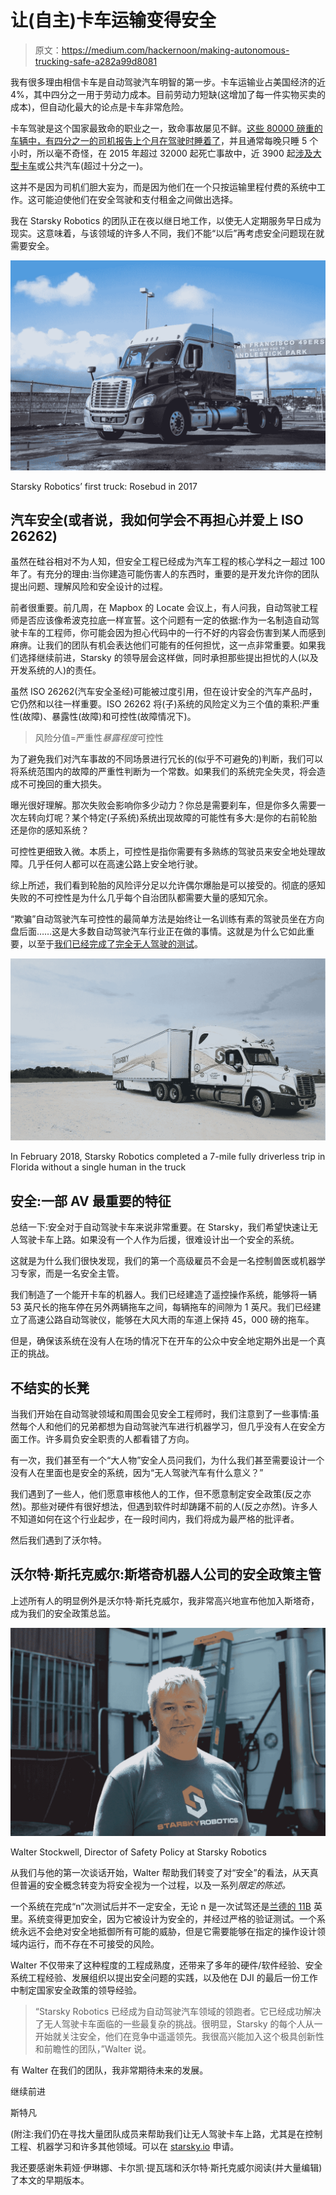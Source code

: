# 让(自主)卡车运输变得安全

> 原文：<https://medium.com/hackernoon/making-autonomous-trucking-safe-a282a99d8081>

我有很多理由相信卡车是自动驾驶汽车明智的第一步。卡车运输业占美国经济的近 4%，其中四分之一用于劳动力成本。目前劳动力短缺(这增加了每一件实物买卖的成本)，但自动化最大的论点是卡车非常危险。

卡车驾驶是这个国家最致命的职业之一，致命事故屡见不鲜。[这些 80000 磅重的车辆中，有四分之一的司机报告上个月在驾驶时睡着了](https://g3helpme.com/02/fatigued-truck-driver-driving-amazing-statistics/)，并且通常每晚只睡 5 个小时，所以毫不奇怪，在 2015 年超过 32000 起死亡事故中，近 3900 起[涉及大型卡车](https://www.fmcsa.dot.gov/safety/data-and-statistics/2017-pocket-guide-large-truck-and-bus-statistics)或公共汽车(超过十分之一)。

这并不是因为司机们胆大妄为，而是因为他们在一个只按运输里程付费的系统中工作。这可能迫使他们在安全驾驶和支付租金之间做出选择。

我在 Starsky Robotics 的团队正在夜以继日地工作，以使无人定期服务早日成为现实。这意味着，与该领域的许多人不同，我们不能“以后”再考虑安全问题现在就需要安全。

![](img/1cb08e4ab0409ac35db379e5d197e661.png)

Starsky Robotics’ first truck: Rosebud in 2017

## 汽车安全(或者说，我如何学会不再担心并爱上 ISO 26262)

虽然在硅谷相对不为人知，但安全工程已经成为汽车工程的核心学科之一超过 100 年了。有充分的理由:当你建造可能伤害人的东西时，重要的是开发允许你的团队提出问题、理解风险和安全设计的过程。

前者很重要。前几周，在 Mapbox 的 Locate 会议上，有人问我，自动驾驶工程师是否应该像希波克拉底一样宣誓。这个问题有一定的依据:作为一名制造自动驾驶卡车的工程师，你可能会因为担心代码中的一行不好的内容会伤害到某人而感到麻痹。让我们的团队有机会表达他们可能有的任何担忧，这一点非常重要。如果我们选择继续前进，Starsky 的领导层会这样做，同时承担那些提出担忧的人(以及开发系统的人)的责任。

虽然 ISO 26262(汽车安全圣经)可能被过度引用，但在设计安全的汽车产品时，它仍然和以往一样重要。ISO 26262 将(子)系统的风险定义为三个值的乘积:严重性(故障)、暴露性(故障)和可控性(故障情况下)。

> 风险分值=严重性*暴露程度*可控性

为了避免我们对汽车事故的不同场景进行冗长的(似乎不可避免的)判断，我们可以将系统范围内的故障的严重性判断为一个常数。如果我们的系统完全失灵，将会造成不可挽回的重大损失。

曝光很好理解。那次失败会影响你多少动力？你总是需要刹车，但是你多久需要一次左转向灯呢？某个特定(子系统)系统出现故障的可能性有多大:是你的右前轮胎还是你的感知系统？

可控性更细致入微。本质上，可控性是指你需要有多熟练的驾驶员来安全地处理故障。几乎任何人都可以在高速公路上安全地行驶。

综上所述，我们看到轮胎的风险评分足以允许偶尔爆胎是可以接受的。彻底的感知失败的不可控性是为什么几乎每个自治团队都需要大量的感知冗余。

“欺骗”自动驾驶汽车可控性的最简单方法是始终让一名训练有素的驾驶员坐在方向盘后面……这是大多数自动驾驶汽车行业正在做的事情。这就是为什么它如此重要，以至于[我们已经完成了完全无人驾驶的测试](https://hackernoon.com/starskyunmanned-de7af7e5a38b)。

![](img/2e60b2064924c173a88fe0c12b05fbc6.png)

In February 2018, Starsky Robotics completed a 7-mile fully driverless trip in Florida without a single human in the truck

## 安全:一部 AV 最重要的特征

总结一下:安全对于自动驾驶卡车来说非常重要。在 Starsky，我们希望快速让无人驾驶卡车上路。如果没有一个人作为后援，很难设计出一个安全的系统。

这就是为什么我们很快发现，我们的第一个高级雇员不会是一名控制兽医或机器学习专家，而是一名安全主管。

我们制造了一个能开卡车的机器人。我们已经建造了遥控操作系统，能够将一辆 53 英尺长的拖车停在另外两辆拖车之间，每辆拖车的间隙为 1 英尺。我们已经建立了高速公路自动驾驶仪，能够在大风大雨的车道上保持 45，000 磅的拖车。

但是，确保该系统在没有人在场的情况下在开车的公众中安全地定期外出是一个真正的挑战。

## 不结实的长凳

当我们开始在自动驾驶领域和周围会见安全工程师时，我们注意到了一些事情:虽然每个人和他们的兄弟都想为自动驾驶汽车进行机器学习，但几乎没有人在安全方面工作。许多肩负安全职责的人都看错了方向。

有一次，我们甚至有一个“大人物”安全人员问我们，为什么我们甚至需要设计一个没有人在里面也是安全的系统，因为“无人驾驶汽车有什么意义？”

我们遇到了一些人，他们愿意审核他人的工作，但不愿意制定安全政策(反之亦然)。那些对硬件有很好想法，但遇到软件时却踌躇不前的人(反之亦然)。许多人不知道如何在这个行业起步，在一段时间内，我们将成为最严格的批评者。

然后我们遇到了沃尔特。

## 沃尔特·斯托克威尔:斯塔奇机器人公司的安全政策主管

上述所有人的明显例外是沃尔特·斯托克威尔，我非常高兴地宣布他加入斯塔奇，成为我们的安全政策总监。

![](img/479a19b7575fcf573de3d13719153211.png)

Walter Stockwell, Director of Safety Policy at Starsky Robotics

从我们与他的第一次谈话开始，Walter 帮助我们转变了对“安全”的看法，从天真但普遍的安全概念转变为将安全视为一个过程，以及一系列*限定的陈述。*

一个系统在完成“n”次测试后并不一定安全，无论 n 是一次试驾还是[兰德的 11B](https://www.rand.org/content/dam/rand/pubs/research_reports/RR1400/RR1478/RAND_RR1478.pdf) 英里。系统变得更加安全，因为它被设计为安全的，并经过严格的验证测试。一个系统永远不会绝对安全地抵御所有可能的威胁，但是它需要能够在指定的操作设计领域内运行，而不存在不可接受的风险。

Walter 不仅带来了这种程度的工程成熟度，还带来了多年的硬件/软件经验、安全系统工程经验、发展组织以提出安全问题的实践，以及他在 DJI 的最后一份工作中制定国家安全政策的领导经验。

> “Starsky Robotics 已经成为自动驾驶汽车领域的领跑者。它已经成功解决了无人驾驶卡车面临的一些最复杂的挑战。很明显，Starsky 的每个人从一开始就关注安全，他们在竞争中遥遥领先。我很高兴能加入这个极具创新性和前瞻性的团队，”Walter 说。

有 Walter 在我们的团队，我非常期待未来的发展。

继续前进

斯特凡

(附注:我们仍在寻找大量团队成员来帮助我们让无人驾驶卡车上路，尤其是在控制工程、机器学习和许多其他领域。可以在 [starsky.io](http://starsky.io/) 申请。

我还要感谢朱莉娅·伊琳娜、卡尔凯·提瓦瑞和沃尔特·斯托克威尔阅读(并大量编辑)了本文的早期版本。